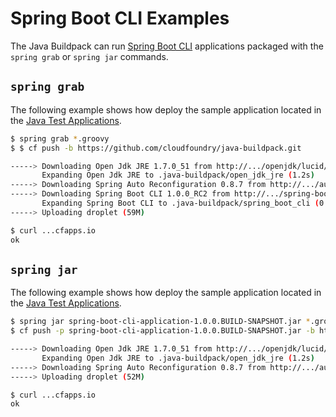 # Spring Boot CLI Examples
The Java Buildpack can run [Spring Boot CLI][s] applications packaged with the `spring grab` or `spring jar` commands.

## `spring grab`
The following example shows how deploy the sample application located in the [Java Test Applications][j].

```bash
$ spring grab *.groovy
$ $ cf push -b https://github.com/cloudfoundry/java-buildpack.git

-----> Downloading Open Jdk JRE 1.7.0_51 from http://.../openjdk/lucid/x86_64/openjdk-1.7.0_51.tar.gz (0.0s)
       Expanding Open Jdk JRE to .java-buildpack/open_jdk_jre (1.2s)
-----> Downloading Spring Auto Reconfiguration 0.8.7 from http://.../auto-reconfiguration/auto-reconfiguration-0.8.7.jar (0.0s)
-----> Downloading Spring Boot CLI 1.0.0_RC2 from http://.../spring-boot-cli/spring-boot-cli-1.0.0_RC2.tar.gz (0.0s)
       Expanding Spring Boot CLI to .java-buildpack/spring_boot_cli (0.1s)
-----> Uploading droplet (59M)

$ curl ...cfapps.io
ok
```

## `spring jar`
The following example shows how deploy the sample application located in the [Java Test Applications][j].

```bash
$ spring jar spring-boot-cli-application-1.0.0.BUILD-SNAPSHOT.jar *.groovy
$ cf push -p spring-boot-cli-application-1.0.0.BUILD-SNAPSHOT.jar -b https://github.com/cloudfoundry/java-buildpack.git

-----> Downloading Open Jdk JRE 1.7.0_51 from http://.../openjdk/lucid/x86_64/openjdk-1.7.0_51.tar.gz (0.0s)
       Expanding Open Jdk JRE to .java-buildpack/open_jdk_jre (1.2s)
-----> Downloading Spring Auto Reconfiguration 0.8.7 from http://.../auto-reconfiguration/auto-reconfiguration-0.8.7.jar (0.0s)
-----> Uploading droplet (52M)

$ curl ...cfapps.io
ok
```

[j]: https://github.com/cloudfoundry/java-test-applications/tree/master/spring-boot-cli-application
[s]: http://projects.spring.io/spring-boot/
